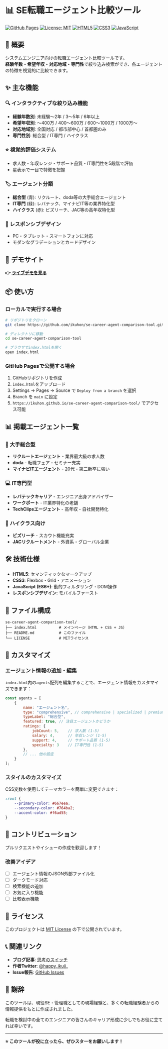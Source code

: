 # 📊 SE転職エージェント比較ツール

[![GitHub Pages](https://img.shields.io/badge/GitHub%20Pages-Live%20Demo-blue)](https://[your-username].github.io/se-career-agent-comparison-tool/)
[![License: MIT](https://img.shields.io/badge/License-MIT-yellow.svg)](https://opensource.org/licenses/MIT)
[![HTML5](https://img.shields.io/badge/HTML5-E34F26?logo=html5&logoColor=white)](https://developer.mozilla.org/en-US/docs/Web/HTML)
[![CSS3](https://img.shields.io/badge/CSS3-1572B6?logo=css3&logoColor=white)](https://developer.mozilla.org/en-US/docs/Web/CSS)
[![JavaScript](https://img.shields.io/badge/JavaScript-F7DF1E?logo=javascript&logoColor=black)](https://developer.mozilla.org/en-US/docs/Web/JavaScript)

## 🎯 概要

システムエンジニア向けの転職エージェント比較ツールです。  
**経験年数・希望年収・対応地域・専門性**で絞り込み検索ができ、各エージェントの特徴を視覚的に比較できます。

## ✨ 主な機能

### 🔍 インタラクティブな絞り込み機能
- **経験年数別**: 未経験〜2年 / 3〜5年 / 6年以上
- **希望年収別**: 〜400万 / 400〜600万 / 600〜1000万 / 1000万〜
- **対応地域別**: 全国対応 / 都市部中心 / 首都圏のみ
- **専門性別**: 総合型 / IT専門 / ハイクラス

### ⭐ 視覚的評価システム
- 求人数・年収レンジ・サポート品質・IT専門性を5段階で評価
- 星表示で一目で特徴を把握

### 🏷️ エージェント分類
- **総合型** (青): リクルート、doda等の大手総合エージェント
- **IT専門** (緑): レバテック、マイナビIT等の業界特化型
- **ハイクラス** (赤): ビズリーチ、JAC等の高年収特化型

### 📱 レスポンシブデザイン
- PC・タブレット・スマートフォンに対応
- モダンなグラデーションとカードデザイン

## 🚀 デモサイト

**👉 [ライブデモを見る](https://ikuhon.github.io/se-career-agent-comparison-tool/)**

## 📦 使い方

### ローカルで実行する場合

```bash
# リポジトリをクローン
git clone https://github.com/ikuhon/se-career-agent-comparison-tool.git

# ディレクトリに移動
cd se-career-agent-comparison-tool

# ブラウザでindex.htmlを開く
open index.html
```

### GitHub Pagesで公開する場合

1. GitHubリポジトリを作成
2. `index.html`をアップロード
3. Settings → Pages → Source で `Deploy from a branch` を選択
4. Branch を `main` に設定
5. `https://ikuhon.github.io/se-career-agent-comparison-tool/` でアクセス可能

## 📊 掲載エージェント一覧

### 🏢 大手総合型
- **リクルートエージェント** - 業界最大級の求人数
- **doda** - 転職フェア・セミナー充実
- **マイナビITエージェント** - 20代・第二新卒に強い

### 💻 IT専門型
- **レバテックキャリア** - エンジニア出身アドバイザー
- **ワークポート** - IT業界特化の老舗
- **TechClipsエージェント** - 高年収・自社開発特化

### 👑 ハイクラス向け
- **ビズリーチ** - スカウト機能充実
- **JACリクルートメント** - 外資系・グローバル企業

## 🛠️ 技術仕様

- **HTML5**: セマンティックなマークアップ
- **CSS3**: Flexbox・Grid・アニメーション
- **JavaScript (ES6+)**: 動的フィルタリング・DOM操作
- **レスポンシブデザイン**: モバイルファースト

## 📝 ファイル構成

```
se-career-agent-comparison-tool/
├── index.html          # メインページ（HTML + CSS + JS）
├── README.md           # このファイル
└── LICENSE             # MITライセンス
```

## 🔧 カスタマイズ

### エージェント情報の追加・編集

`index.html`内の`agents`配列を編集することで、エージェント情報をカスタマイズできます：

```javascript
const agents = [
    {
        name: "エージェント名",
        type: "comprehensive", // comprehensive | specialized | premium
        typeLabel: "総合型",
        featured: true, // 注目エージェントかどうか
        ratings: {
            jobCount: 5,    // 求人数 (1-5)
            salary: 4,      // 年収レンジ (1-5)
            support: 4,     // サポート品質 (1-5)
            specialty: 3    // IT専門性 (1-5)
        },
        // ... 他の設定
    }
];
```

### スタイルのカスタマイズ

CSS変数を使用してテーマカラーを簡単に変更できます：

```css
:root {
    --primary-color: #667eea;
    --secondary-color: #764ba2;
    --accent-color: #f6ad55;
}
```

## 🤝 コントリビューション

プルリクエストやイシューの作成を歓迎します！

### 改善アイデア
- [ ] エージェント情報のJSON外部ファイル化
- [ ] ダークモード対応
- [ ] 検索機能の追加
- [ ] お気に入り機能
- [ ] 比較表示機能

## 📄 ライセンス

このプロジェクトは [MIT License](LICENSE) の下で公開されています。

## 📞 関連リンク

- **ブログ記事**: [思考のスイッチ](https://ikuhon.com/)
- **作者Twitter**: [@happy_ikuji_](https://twitter.com/@happy_ikuji_)
- **Issue報告**: [GitHub Issues](https://github.com/ikuhon/se-career-agent-comparison-tool/issues)

## 🙏 謝辞

このツールは、現役SE・管理職としての現場経験と、多くの転職経験者からの情報提供をもとに作成されました。

転職を検討中の全てのエンジニアの皆さんのキャリア形成に少しでもお役に立てれば幸いです。

---

**⭐ このツールが役に立ったら、ぜひスターをお願いします！**
